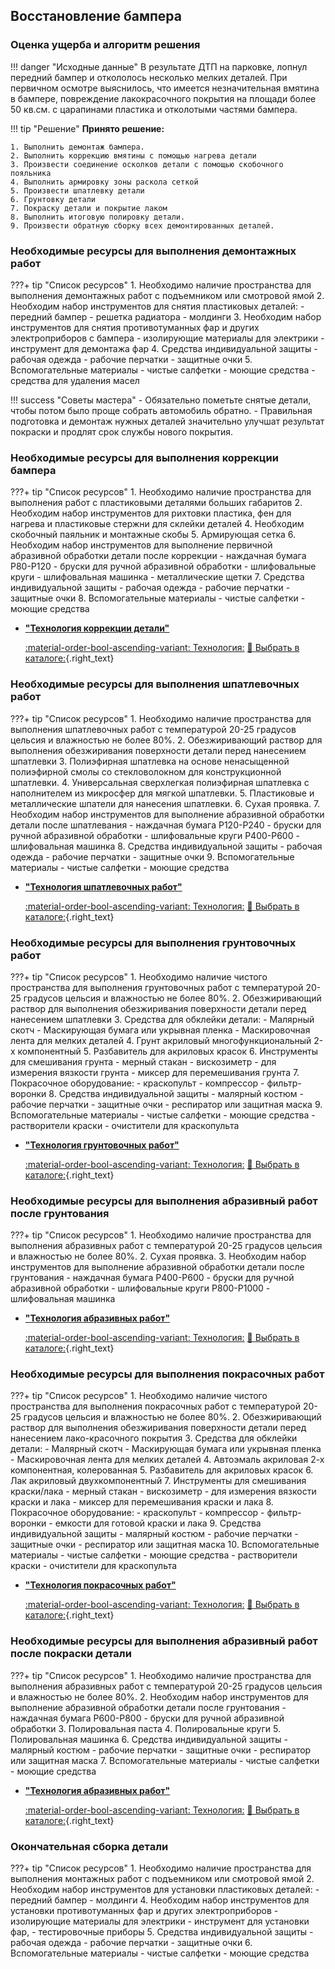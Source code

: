 ## Восстановление бампера

### Оценка ущерба и алгоритм решения

!!! danger "Исходные данные"
	В результате ДТП на парковке, лопнул передний бампер и откололось несколько мелких деталей. При первичном осмотре выяснилось, что имеется незначительная вмятина в бампере, повреждение лакокрасочного покрытия на площади более 50 кв.см. с царапинами пластика и отколотыми частями бампера.
	
!!! tip "Решение"
	__Принято решение:__
	
	1. Выполнить демонтаж бампера.
    2. Выполнить коррекцию вмятины с помощью нагрева детали
	3. Произвести соединение осколков детали с помощью скобочного пояльника
	4. Выполнить армировку зоны раскола сеткой
	5. Произвести шпатлевку детали
	6. Грунтовку детали
	7. Покраску детали и покрытие лаком
	8. Выполнить итоговую полировку детали.
	9. Произвести обратную сборку всех демонтированных деталей.
	
### Необходимые ресурсы для выполнения демонтажных работ

???+ tip "Список ресурсов"
	1. Необходимо наличие пространства для выполнения демонтажных работ с подъемником или смотровой ямой
	2. Необходим набор инструментов для снятия пластиковых деталей:
		- передний бампер
		- решетка радиатора
		- молдинги
	3. Необходим набор инструментов для снятия противотуманных фар и других электроприборов с бампера
		- изолирующие материалы для электрики
		- инструмент для демонтажа фар
	4. Средства индивидуальной защиты
		- рабочая одежда
		- рабочие перчатки
		- защитные очки
	5. Вспомогательные материалы
		- чистые салфетки
		- моющие средства
		- средства для удаления масел

!!! success "Советы мастера"
	- Обязательно пометьте снятые детали, чтобы потом было проще собрать автомобиль обратно.
    - Правильная подготовка и демонтаж нужных деталей значительно улучшат результат покраски и продлят срок службы нового покрытия.
	
### Необходимые ресурсы для выполнения коррекции бампера

???+ tip "Список ресурсов"
	1. Необходимо наличие пространства для выполнения работ с пластиковыми деталями больших габаритов
	2. Необходим набор инструментов для рихтовки пластика, фен для нагрева и пластиковые стержни для склейки деталей
	4. Необходим скобочный паяльник и монтажные скобы
	5. Армирующая сетка
	6. Необходим набор инструментов для выполнение первичной абразивной обработки детали после коррекции
		- наждачная бумага P80-P120
		- бруски для ручной абразивной обработки
		- шлифовальные круги
		- шлифовальная машинка
		- металлические щетки
	7. Средства индивидуальной защиты
		- рабочая одежда
		- рабочие перчатки
		- защитные очки
	8. Вспомогательные материалы
		- чистые салфетки
		- моющие средства

<div class="grid cards" markdown>

- __["Технология коррекции детали"](/technology/plastic/#__tabbed_1_2)__

	[:material-order-bool-ascending-variant: Технология:](/technology/plastic/#__tabbed_1_2)
	[:card_index: Выбрать в каталоге:](https://autolevel.pro/catalog/abrazivnye_materialy/){.right_text}

</div>


### Необходимые ресурсы для выполнения шпатлевочных работ

???+ tip "Список ресурсов"
	1. Необходимо наличие пространства для выполнения шпатлевочных работ с температурой 20-25 градусов цельсия и влажностью не более 80%.
	2. Обезжиривающий раствор для выполнения обезжиривания поверхности детали перед нанесением шпатлевки
	3. Полиэфирная шпатлевка на основе ненасыщенной полиэфирной смолы со стекловолокном для конструкционной шпатлевки.
	4. Универсальная сверхлегкая полиэфирная шпатлевка с наполнителем из микросфер для мягкой шпатлевки.
	5. Пластиковые и металлические шпатели для нанесения шпатлевки.
	6. Сухая проявка.
	7. Необходим набор инструментов для выполнение абразивной обработки детали после шпатлевания
		- наждачная бумага P120-P240
		- бруски для ручной абразивной обработки
		- шлифовальные круги P400-P600
		- шлифовальная машинка
	8. Средства индивидуальной защиты
		- рабочая одежда
		- рабочие перчатки
		- защитные очки
	9. Вспомогательные материалы
		- чистые салфетки
		- моющие средства

<div class="grid cards" markdown>

- __["Технология шпатлевочных работ"](/technology/tools-shpat/)__

	[:material-order-bool-ascending-variant: Технология:](/technology/tools-shpat/)
	[:card_index: Выбрать в каталоге:](https://autolevel.pro/catalog/shpatlevki/){.right_text}

</div>


### Необходимые ресурсы для выполнения грунтовочных работ

???+ tip "Список ресурсов"
    1. Необходимо наличие чистого пространства для выполнения грунтовочных работ с температурой 20-25 градусов цельсия и влажностью не более 80%.
    2. Обезжиривающий раствор для выполнения обезжиривания поверхности детали перед нанесением шпатлевки
    3. Средства для обклейки детали:
	    - Малярный скотч
	    - Маскирующая бумага или укрывная пленка
	    - Маскировочная лента для мелких деталей
    4. Грунт акриловый многофункциональный 2-х компонентный
    5. Разбавитель для акриловых красок
    6. Инструменты для смешивания грунта
	    - мерный стакан
	    - вискозиметр - для измерения вязкости грунта
	    - миксер для перемешивания грунта
    7. Покрасочное оборудование:
	    - краскопульт
	    - компрессор
	    - фильтр-воронки
    8. Средства индивидуальной защиты
	    - малярный костюм
	    - рабочие перчатки
	    - защитные очки
	    - респиратор или защитная маска
    9. Вспомогательные материалы
	    - чистые салфетки
	    - моющие средства
	    - растворители краски
	    - очистители для краскопульта
	
<div class="grid cards" markdown>

- __["Технология грунтовочных работ"](/technology/tools1/)__

	[:material-order-bool-ascending-variant: Технология:](/technology/tools1/)
	[:card_index: Выбрать в каталоге:](https://autolevel.pro/catalog/grunty/){.right_text}

</div>


### Необходимые ресурсы для выполнения абразивный работ после грунтования

???+ tip "Список ресурсов"
	1. Необходимо наличие пространства для выполнения абразивных работ с температурой 20-25 градусов цельсия и влажностью не более 80%.
	2. Сухая проявка.
	3. Необходим набор инструментов для выполнение абразивной обработки детали после грунтования
		- наждачная бумага P400-P600
		- бруски для ручной абразивной обработки
		- шлифовальные круги P800-P1000
		- шлифовальная машинка

<div class="grid cards" markdown>

- __["Технология абразивных работ"](/technology/tools4/)__

	[:material-order-bool-ascending-variant: Технология:](/technology/tools4/)
	[:card_index: Выбрать в каталоге:](https://autolevel.pro/catalog/abrazivnye_materialy/){.right_text}
</div>

### Необходимые ресурсы для выполнения покрасочных работ

???+ tip "Список ресурсов"
    1. Необходимо наличие чистого пространства для выполнения покрасочных работ с температурой 20-25 градусов цельсия и влажностью не более 80%.
    2. Обезжиривающий раствор для выполнения обезжиривания поверхности детали перед нанесением лако-красочного покрытия
    3. Средства для обклейки детали:
 	    - Малярный скотч
  	    - Маскирующая бумага или укрывная пленка
 	    - Маскировочная лента для мелких деталей
    4. Автоэмаль акриловая 2-х компонентная, колерованная
    5. Разбавитель для акриловых красок
    6. Лак акриловый двухкомпонентный
    7. Инструменты для смешивания краски/лака
	    - мерный стакан
	    - вискозиметр - для измерения вязкости краски и лака
	    - миксер для перемешивания краски и лака
    8. Покрасочное оборудование:
	    - краскопульт
	    - компрессор
	    - фильтр-воронки
	    - емкости для готовой краски и лака
    9. Средства индивидуальной защиты
	    - малярный костюм
	    - рабочие перчатки
	    - защитные очки
	    - респиратор или защитная маска
    10. Вспомогательные материалы
	    - чистые салфетки
	    - моющие средства
	    - растворители краски
	    - очистители для краскопульта

<div class="grid cards" markdown>

- __["Технология покрасочных работ"](/technology/tools3)__

	[:material-order-bool-ascending-variant: Технология:](/technology/tools3/)
	[:card_index: Выбрать в каталоге:](https://autolevel.pro/catalog/avtoemali/){.right_text}

</div>

### Необходимые ресурсы для выполнения абразивный работ после покраски детали

???+ tip "Список ресурсов"
	1. Необходимо наличие пространства для выполнения абразивных работ с температурой 20-25 градусов цельсия и влажностью не более 80%.
	2. Необходим набор инструментов для выполнение абразивной обработки детали после грунтования
		- наждачная бумага P600-P800
		- бруски для ручной абразивной обработки
	3. Полировальная паста
	4. Полировальные круги
	5. Полировальная машинка
	6. Средства индивидуальной защиты
		- малярный костюм
		- рабочие перчатки
		- защитные очки
		- респиратор или защитная маска
	7. Вспомогательные материалы
		- чистые салфетки
		- моющие средства

<div class="grid cards" markdown>

- __["Технология абразивных работ"](/technology/tools4/)__

	[:material-order-bool-ascending-variant: Технология:](/technology/tools4/)
	[:card_index: Выбрать в каталоге:](https://autolevel.pro/catalog/abrazivnye_materialy/){.right_text}
</div>

### Окончательная сборка детали

???+ tip "Список ресурсов"
	1. Необходимо наличие пространства для выполнения монтажных работ с подъемником или смотровой ямой
	2. Необходим набор инструментов для установки пластиковых деталей:
		- передний бампер
		- молдинги
	4. Необходим набор инструментов для установки противотуманных фар и других электроприборов
		- изолирующие материалы для электрики
		- инструмент для установки фар, 
		- тестировочные приборы
	5. Средства индивидуальной защиты
		- рабочая одежда
		- рабочие перчатки
		- защитные очки
	6. Вспомогательные материалы
		- чистые салфетки
		- моющие средства
